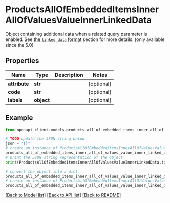 # ProductsAllOfEmbeddedItemsInnerAllOfValuesValueInnerLinkedData

Object containing additional data when a related query parameter is enabled. See <a href='/concepts/products.html#the-linked_data-format'>the `linked_data` format</a> section for more details. (only available since the 5.0)

## Properties

Name | Type | Description | Notes
------------ | ------------- | ------------- | -------------
**attribute** | **str** |  | [optional] 
**code** | **str** |  | [optional] 
**labels** | **object** |  | [optional] 

## Example

```python
from openapi_client.models.products_all_of_embedded_items_inner_all_of_values_value_inner_linked_data import ProductsAllOfEmbeddedItemsInnerAllOfValuesValueInnerLinkedData

# TODO update the JSON string below
json = "{}"
# create an instance of ProductsAllOfEmbeddedItemsInnerAllOfValuesValueInnerLinkedData from a JSON string
products_all_of_embedded_items_inner_all_of_values_value_inner_linked_data_instance = ProductsAllOfEmbeddedItemsInnerAllOfValuesValueInnerLinkedData.from_json(json)
# print the JSON string representation of the object
print(ProductsAllOfEmbeddedItemsInnerAllOfValuesValueInnerLinkedData.to_json())

# convert the object into a dict
products_all_of_embedded_items_inner_all_of_values_value_inner_linked_data_dict = products_all_of_embedded_items_inner_all_of_values_value_inner_linked_data_instance.to_dict()
# create an instance of ProductsAllOfEmbeddedItemsInnerAllOfValuesValueInnerLinkedData from a dict
products_all_of_embedded_items_inner_all_of_values_value_inner_linked_data_from_dict = ProductsAllOfEmbeddedItemsInnerAllOfValuesValueInnerLinkedData.from_dict(products_all_of_embedded_items_inner_all_of_values_value_inner_linked_data_dict)
```
[[Back to Model list]](../README.md#documentation-for-models) [[Back to API list]](../README.md#documentation-for-api-endpoints) [[Back to README]](../README.md)


